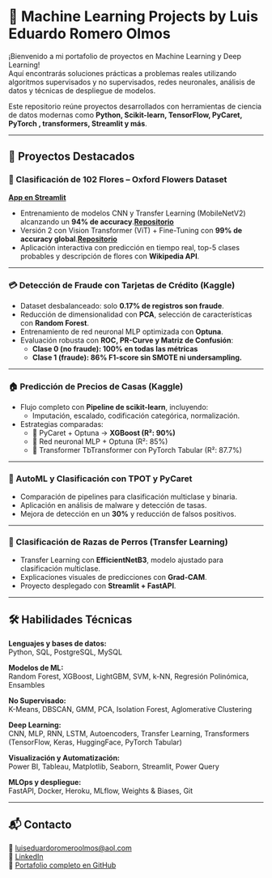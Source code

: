 # 🧠 Machine Learning Projects by Luis Eduardo Romero Olmos

¡Bienvenido a mi portafolio de proyectos en Machine Learning  y Deep Learning!  
Aquí encontrarás soluciones prácticas a problemas reales utilizando algoritmos supervisados y no supervisados, redes neuronales, análisis de datos y técnicas de despliegue de modelos.  

Este repositorio reúne proyectos desarrollados con herramientas de ciencia de datos modernas como **Python, Scikit-learn, TensorFlow, PyCaret, PyTorch , transformers, Streamlit y más**.

---

## 📂 Proyectos Destacados

### 🌸 Clasificación de 102 Flores – Oxford Flowers Dataset
**[App en Streamlit](https://clasificacion-flores.streamlit.app/)**
- Entrenamiento de modelos CNN y Transfer Learning (MobileNetV2) alcanzando un **94% de accuracy**.**[Repositorio](https://github.com/LuisEduardoRomeroOlmos/MachineLearning/tree/main/flower_recognition_transfer_learning)**
- Versión 2 con Vision Transformer (ViT) + Fine-Tuning con **99% de accuracy global**.**[Repositorio](https://github.com/LuisEduardoRomeroOlmos/MachineLearning/tree/main/flower_recognition_Transformer_Vit)**  
- Aplicación interactiva con predicción en tiempo real, top-5 clases probables y descripción de flores con **Wikipedia API**.

---

### 💳 Detección de Fraude con Tarjetas de Crédito (Kaggle)
- Dataset desbalanceado: solo **0.17% de registros son fraude**.  
- Reducción de dimensionalidad con **PCA**, selección de características con **Random Forest**.  
- Entrenamiento de red neuronal MLP optimizada con **Optuna**.  
- Evaluación robusta con **ROC, PR-Curve y Matriz de Confusión**:  
  - **Clase 0 (no fraude): 100% en todas las métricas**  
  - **Clase 1 (fraude): 86% F1-score sin SMOTE ni undersampling.**

---

### 🏠 Predicción de Precios de Casas (Kaggle)
- Flujo completo con **Pipeline de scikit-learn**, incluyendo:  
  - Imputación, escalado, codificación categórica, normalización.  
- Estrategias comparadas:  
  - 🥇 PyCaret + Optuna → **XGBoost (R²: 90%)**  
  - 🧠 Red neuronal MLP + Optuna (R²: 85%)  
  - 🤖 Transformer TbTransformer con PyTorch Tabular (R²: 87.7%)

---

### 🤖 AutoML y Clasificación con TPOT y PyCaret
- Comparación de pipelines para clasificación multiclase y binaria.  
- Aplicación en análisis de malware y detección de tasas.  
- Mejora de detección en un **30%** y reducción de falsos positivos.

---

### 🐶 Clasificación de Razas de Perros (Transfer Learning)
- Transfer Learning con **EfficientNetB3**, modelo ajustado para clasificación multiclase.  
- Explicaciones visuales de predicciones con **Grad-CAM**.  
- Proyecto desplegado con **Streamlit + FastAPI**.

---


## 🛠️ Habilidades Técnicas

**Lenguajes y bases de datos:**  
Python, SQL, PostgreSQL, MySQL  

**Modelos de ML:**  
Random Forest, XGBoost, LightGBM, SVM, k-NN, Regresión Polinómica, Ensambles  

**No Supervisado:**  
K-Means, DBSCAN, GMM, PCA, Isolation Forest, Aglomerative Clustering  

**Deep Learning:**  
CNN, MLP, RNN, LSTM, Autoencoders, Transfer Learning, Transformers  
(TensorFlow, Keras, HuggingFace, PyTorch Tabular)

**Visualización y Automatización:**  
Power BI, Tableau, Matplotlib, Seaborn, Streamlit, Power Query  

**MLOps y despliegue:**  
FastAPI, Docker, Heroku, MLflow, Weights & Biases, Git  

---

## 📬 Contacto

📧 luiseduardoromeroolmos@aol.com  
🔗 [LinkedIn](https://www.linkedin.com/in/luiseduardoromeroolmos/)  
📁 [Portafolio completo en GitHub](https://github.com/LuisEduardoRomeroOlmos/)



